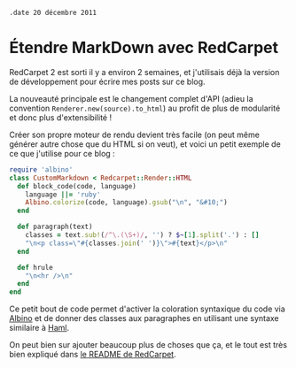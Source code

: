 ``` #haml
.date 20 décembre 2011
```

Étendre MarkDown avec RedCarpet
===============================

RedCarpet 2 est sorti il y a environ 2 semaines, et j'utilisais déjà la version
de développement pour écrire mes posts sur ce blog.

La nouveauté principale est le changement complet d'API (adieu la convention
`Renderer.new(source).to_html`) au profit de plus de modularité et donc plus
d'extensibilité !

Créer son propre moteur de rendu devient très facile (on peut même générer autre
chose que du HTML si on veut), et voici un petit exemple de ce que j'utilise
pour ce blog :

```ruby
require 'albino'
class CustomMarkdown < Redcarpet::Render::HTML
  def block_code(code, language)
    language ||= 'ruby'
    Albino.colorize(code, language).gsub("\n", "&#10;")
  end

  def paragraph(text)
    classes = text.sub!(/^\.(\S+)/, '') ? $~[1].split('.') : []
    "\n<p class=\"#{classes.join(' ')}\">#{text}</p>\n"
  end

  def hrule
    "\n<hr />\n"
  end
end
```

Ce petit bout de code permet d'activer la coloration syntaxique du code via
[Albino][albino] et de donner des classes aux paragraphes en utilisant une
syntaxe similaire à [Haml][haml].

On peut bien sur ajouter beaucoup plus de choses que ça, et le tout est très
bien expliqué dans [le README de RedCarpet][readme].

[albino]: https://github.com/github/albino
[haml]: https://github.com/github/albino
[readme]: https://github.com/tanoku/redcarpet/blob/master/README.markdown

